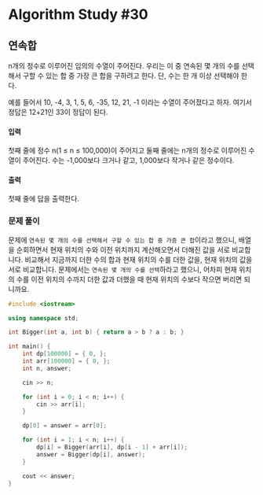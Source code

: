 # Algorithm Study #30

## 연속합

n개의 정수로 이루어진 임의의 수열이 주어진다. 우리는 이 중 연속된 몇 개의 수를 선택해서 구할 수 있는 합 중 가장 큰 합을 구하려고 한다. 단, 수는 한 개 이상 선택해야 한다.

예를 들어서 10, -4, 3, 1, 5, 6, -35, 12, 21, -1 이라는 수열이 주어졌다고 하자. 여기서 정답은 12+21인 33이 정답이 된다.

#### 입력

첫째 줄에 정수 n(1 ≤ n ≤ 100,000)이 주어지고 둘째 줄에는 n개의 정수로 이루어진 수열이 주어진다. 수는 -1,000보다 크거나 같고, 1,000보다 작거나 같은 정수이다.

#### 출력

첫째 줄에 답을 출력한다.

### 문제 풀이

문제에 ```연속된 몇 개의 수를 선택해서 구할 수 있는 합 중 가증 큰 합```이라고 했으니, 배열을 순회하면서 현재 위치의 수와 이전 위치까지 계산해오면서 더해진 값을 서로 비교합니다.
비교해서 지금까지 더한 수의 합과 현재 위치의 수를 더한 값을, 현재 위치의 값을 서로 비교합니다.
문제에서는 ```연속된 몇 개의 수를 선택```하라고 했으니, 어차피 현재 위치의 수를 이전 위치의 수까지 더한 값과 더했을 때 현재 위치의 수보다 작으면 버리면 되니까요.

``` cpp
#include <iostream>

using namespace std;

int Bigger(int a, int b) { return a > b ? a : b; }

int main() {
    int dp[100000] = { 0, };
    int arr[100000] = { 0, };
    int n, answer;

    cin >> n;

    for (int i = 0; i < n; i++) {
        cin >> arr[i];
    }

    dp[0] = answer = arr[0];

    for (int i = 1; i < n; i++) {
        dp[i] = Bigger(arr[i], dp[i - 1] + arr[i]);
        answer = Bigger(dp[i], answer);
    }

    cout << answer;
}
```